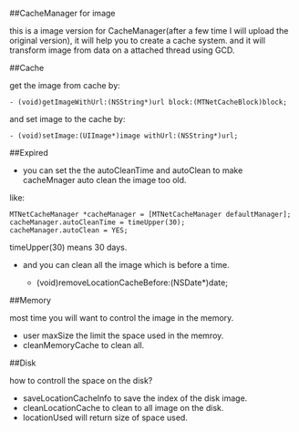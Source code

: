 ##CacheManager for image

this is a image version for CacheManager(after a few time I will upload the original version), it will help you to create a cache system. 
and it will transform image from data on a attached thread using GCD.

##Cache

get the image from cache by:

    - (void)getImageWithUrl:(NSString*)url block:(MTNetCacheBlock)block;


and set image to the cache by:

    - (void)setImage:(UIImage*)image withUrl:(NSString*)url;

##Expired

- you can set the the autoCleanTime and autoClean to make cacheMnager auto clean the image too old.

like:

    MTNetCacheManager *cacheManager = [MTNetCacheManager defaultManager];
    cacheManager.autoCleanTime = timeUpper(30);
    cacheManager.autoClean = YES;
    
timeUpper(30) means 30 days.

- and you can clean all the image which is before a time.

    - (void)removeLocationCacheBefore:(NSDate*)date;

##Memory 

most time you will want to control the image in the memory.

- user maxSize the limit the space used in the memroy.
- cleanMemoryCache to clean all.

##Disk

how to controll the space on the disk?

- saveLocationCacheInfo to save the index of the disk image.
- cleanLocationCache to clean to all image on the disk.
- locationUsed will return size of space used.
